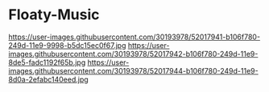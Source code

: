 # Floaty-Music
https://user-images.githubusercontent.com/30193978/52017941-b106f780-249d-11e9-9998-b5dc15ec0f67.jpg
https://user-images.githubusercontent.com/30193978/52017942-b106f780-249d-11e9-8de5-fadc1192f65b.jpg
https://user-images.githubusercontent.com/30193978/52017944-b106f780-249d-11e9-8d0a-2efabc140eed.jpg
